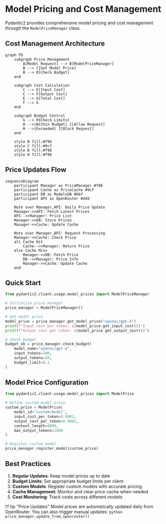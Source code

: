 # Model Pricing and Cost Management

Pydantic2 provides comprehensive model pricing and cost management through the `ModelPriceManager` class.

## Cost Management Architecture

```mermaid
graph TD
    subgraph Price Management
        A[Model Request] --> B[ModelPriceManager]
        B --> C[Get Model Price]
        B --> D[Check Budget]
    end

    subgraph Cost Calculation
        C --> E[Input Cost]
        C --> F[Output Cost]
        E --> G[Total Cost]
        F --> G
    end

    subgraph Budget Control
        G --> H{Check Limits}
        H -->|Within Budget| I[Allow Request]
        H -->|Exceeded| J[Block Request]
    end

    style B fill:#f96
    style C fill:#9cf
    style D fill:#f96
    style H fill:#f96
```

## Price Updates Flow

```mermaid
sequenceDiagram
    participant Manager as PriceManager #f96
    participant Cache as PriceCache #9cf
    participant DB as ModelsDB #bbf
    participant API as OpenRouter #ddd

    Note over Manager,API: Daily Price Update
    Manager->>API: Fetch Latest Prices
    API-->>Manager: Price List
    Manager->>DB: Store Prices
    Manager->>Cache: Update Cache

    Note over Manager,API: Request Processing
    Manager->>Cache: Check Price
    alt Cache Hit
        Cache-->>Manager: Return Price
    else Cache Miss
        Manager->>DB: Fetch Price
        DB-->>Manager: Price Info
        Manager->>Cache: Update Cache
    end
```

## Quick Start

```python
from pydantic2.client.usage.model_prices import ModelPriceManager

# Initialize price manager
price_manager = ModelPriceManager()

# Get model price
model_price = price_manager.get_model_price("openai/gpt-4")
print(f"Input cost per token: ${model_price.get_input_cost()}")
print(f"Output cost per token: ${model_price.get_output_cost()}")

# Check budget
budget_ok = price_manager.check_budget(
    model_name="openai/gpt-4",
    input_tokens=100,
    output_tokens=50,
    budget_limit=0.1
)
```

## Model Price Configuration

```python
from pydantic2.client.usage.model_prices import ModelPrice

# Define custom model price
custom_price = ModelPrice(
    model_id="custom/model",
    input_cost_per_token=0.0001,
    output_cost_per_token=0.0002,
    context_length=4096,
    max_output_tokens=1000
)

# Register custom model
price_manager.register_model(custom_price)
```

## Best Practices

1. **Regular Updates**: Keep model prices up to date
2. **Budget Limits**: Set appropriate budget limits per client
3. **Custom Models**: Register custom models with accurate pricing
4. **Cache Management**: Monitor and clear price cache when needed
5. **Cost Monitoring**: Track costs across different models

!!! tip "Price Updates"
    Model prices are automatically updated daily from OpenRouter. You can also trigger manual updates:
    ```python
    price_manager.update_from_openrouter()
    ```
